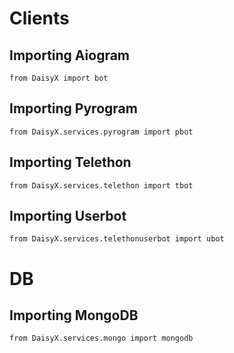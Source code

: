 # Clients
## Importing Aiogram
```python3
from DaisyX import bot
```

## Importing Pyrogram
```python3
from DaisyX.services.pyrogram import pbot
```
## Importing Telethon
```python3
from DaisyX.services.telethon import tbot
```
## Importing Userbot
```python3
from DaisyX.services.telethonuserbot import ubot
```

# DB
## Importing MongoDB
```python3
from DaisyX.services.mongo import mongodb
